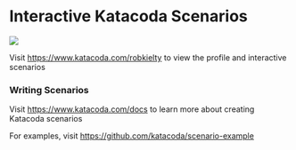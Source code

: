 # Interactive Katacoda Scenarios

[![](http://shields.katacoda.com/katacoda/robkielty/count.svg)](https://www.katacoda.com/robkielty "Get your profile on Katacoda.com")

Visit https://www.katacoda.com/robkielty to view the profile and interactive scenarios

### Writing Scenarios
Visit https://www.katacoda.com/docs to learn more about creating Katacoda scenarios

For examples, visit https://github.com/katacoda/scenario-example
